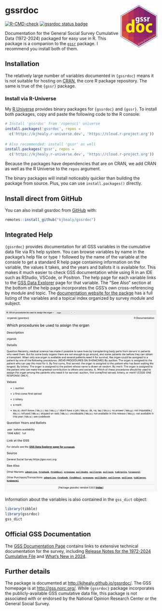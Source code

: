
<!-- README.md is generated from README.Rmd. Please edit that file -->

# gssrdoc <img src="man/figures/gssrdoc.png" align="right" width="120" />

<!-- badges: start -->

[![R-CMD-check](https://github.com/kjhealy/gssrdoc/actions/workflows/R-CMD-check.yaml/badge.svg)](https://github.com/kjhealy/gssrdoc/actions/workflows/R-CMD-check.yaml)
[![gssrdoc status
badge](https://kjhealy.r-universe.dev/badges/gssrdoc)](https://kjhealy.r-universe.dev/gssrdoc)
<!-- badges: end -->

Documentation for the General Social Survey Cumulative Data (1972-2024)
packaged for easy use in R. This package is a companion to the
[`gssr`](https://kjhealy.github.io/gssr) package. I recommend you
install both of them.

## Installation

The relatively large number of variables documented in `{gssrdoc}` means
it is not suitable for hosting on [CRAN](https://cran.r-project.org/),
the core R package repository. The same is true of the `{gssr}` package.

### Install via R-Universe

My [R Universe](https://kjhealy.r-universe.dev/) provides binary
packages for `{gssrdoc}` and `{gssr}`. To install both packages, copy
and paste the following code to the R console:

``` r
# Install 'gssrdoc' from 'ropensci' universe
install.packages('gssrdoc', repos =
  c('https://kjhealy.r-universe.dev', 'https://cloud.r-project.org'))

# Also recommended: install 'gssr' as well
install.packages('gssr', repos =
  c('https://kjhealy.r-universe.dev', 'https://cloud.r-project.org'))
```

Because the packages have dependencies that are on CRAN, we add CRAN as
well as the R Universe to the `repos` argument.

The binary packages will install noticeably quicker than building the
package from source. Plus, you can use `install.packages()` directly.

## Install direct from GitHub

You can also install gssrdoc from
[GitHub](https://github.com/kjhealy/gssrdoc) with:

``` r
remotes::install_github("kjhealy/gssrdoc")
```

## Integrated Help

`{gssrdoc}` provides documentation for all GSS variables in the
cumulative data file via R’s help system. You can browse variables by
name in the package’s help file or type `?` followed by the name of the
variable at the console to get a standard R help page containing
information on the variable, the values it takes, and the years and
ballots it is available for. This makes it much easier to check GSS
documentation while using R in an IDE such as RStudio, VSCode, or
Positron. The help page for each variable links to the [GSS Data
Explorer](https://gssdataexplorer.norc.org) page for that variable. The
“See Also” section at the bottom of the help page incorporates the GSS’s
own cross-referencing by module and topic. The [documentation website
for the packge](https://kjhealy.github.io/gssrdoc) has a full listing of
the variables and a topical index organized by survey module and
subject.

<img src="man/figures/organsb_sshot.png" alt="The help page for organsb" />

Information about the variables is also contained in the `gss_dict`
object:

``` r
library(tibble)
library(gssrdoc)
gss_dict
```

## Official GSS Documentation

The [GSS Documentation
Page](https://gss.norc.org/us/en/gss/get-documentation.html) contains
links to extensive technical documentation for the survey, including
[Release Notes for the 1972-2024 Cumulative
File](https://gss.norc.org/content/dam/gss/get-documentation/pdf/other/Release%20Notes%207224.pdf)
and [What’s New in
2024](https://gss.norc.org/content/dam/gss/get-documentation/pdf/other/GSS%202024%20-%20Whats%20New.pdf).

## Further details

The package is documented at <http://kjhealy.github.io/gssrdoc/>. The
GSS homepage is at <http://gss.norc.org/>. While `{gssrdoc}` package
incorporates the publicly-available GSS cumulative data file, this
package is not associated with or endorsed by the National Opinion
Research Center or the General Social Survey.
